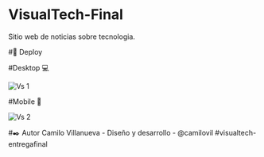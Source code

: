 # VisualTech-Final
Sitio web de noticias sobre tecnologia.

#🚀 Deploy

#Desktop 💻


![Vs 1](https://github.com/camilovil/VisualTech-Final/assets/130564411/416b022f-1431-411c-9c0e-cb49ebd14113)


#Mobile 📱

![Vs 2](https://github.com/camilovil/VisualTech-Final/assets/130564411/4320d429-8d84-4560-bc1d-498209114c8d)


#✒️ Autor Camilo Villanueva - Diseño y desarrollo - @camilovil #visualtech-entregafinal
